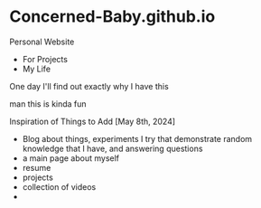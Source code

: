 # Concerned-Baby.github.io

Personal Website
  - For Projects
  - My Life

One day I'll find out exactly why I have this

man this is kinda fun

Inspiration of Things to Add [May 8th, 2024]
 - Blog about things, experiments I try that demonstrate random knowledge that I have, and answering questions
 - a main page about myself
 - resume
 - projects
 - collection of videos
 - 
